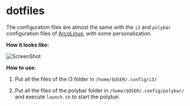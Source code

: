 # dotfiles

The configuration files are almost the same with the `i3` and `polybar` configuration files of [ArcoLinux](https://arcolinux.info/), with some personalization.

**How it looks like:**

![ScreenShot](https://i.imgur.com/aNA4aMc.jpg)

**How to use:**

1. Put all the files of the i3 folder in `/home/$USER/.config/i3/`

2. Put all the files of the polybar folder in `/home/$USER/.config/polybar/` and execute `launch.sh` to start the polybar.

